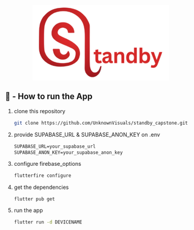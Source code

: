 <div align="center">
    <img src="assets/logo/logo.png" alt="Logo StandBy" width="360" align="center">
</div>

## 🏃 - How to run the App

1. clone this repository

   ```bash
   git clone https://github.com/UnknownVisuals/standby_capstone.git
   ```

2. provide SUPABASE_URL & SUPABASE_ANON_KEY on .env

   ```env
   SUPABASE_URL=your_supabase_url
   SUPABASE_ANON_KEY=your_supabase_anon_key
   ```

3. configure firebase_options

   ```bash
   flutterfire configure
   ```

4. get the dependencies

   ```bash
   flutter pub get
   ```

5. run the app

   ```bash
   flutter run -d DEVICENAME
   ```
